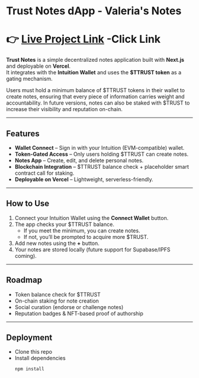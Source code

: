 #  Trust Notes dApp - Valeria's Notes 
# 👉 **[Live Project Link](https://valerias-trust-notes.vercel.app/)**  -Click Link

**Trust Notes** is a simple decentralized notes application built with **Next.js** and deployable on **Vercel**.  
It integrates with the **Intuition Wallet** and uses the **$TTRUST token** as a gating mechanism.  

Users must hold a minimum balance of $TTRUST tokens in their wallet to create notes, ensuring that every piece of information carries weight and accountability. In future versions, notes can also be staked with $TRUST to increase their visibility and reputation on-chain.  

---

##  Features
-  **Wallet Connect** – Sign in with your Intuition (EVM-compatible) wallet.  
-  **Token-Gated Access** – Only users holding $TTRUST can create notes.  
-  **Notes App** – Create, edit, and delete personal notes.  
-  **Blockchain Integration** – $TTRUST balance check + placeholder smart contract call for staking.  
-  **Deployable on Vercel** – Lightweight, serverless-friendly.  

---

##  How to Use
1. Connect your Intuition Wallet using the **Connect Wallet** button.  
2. The app checks your $TTRUST balance.  
   - If you meet the minimum, you can create notes.  
   - If not, you’ll be prompted to acquire more $TRUST.  
3. Add new notes using the **+** button.  
4. Your notes are stored locally (future support for Supabase/IPFS coming).  

---

##  Roadmap
-  Token balance check for $TTRUST  
-  On-chain staking for note creation  
-  Social curation (endorse or challenge notes)  
-  Reputation badges & NFT-based proof of authorship  

---

##  Deployment
- Clone this repo  
- Install dependencies  
  ```bash
  npm install
